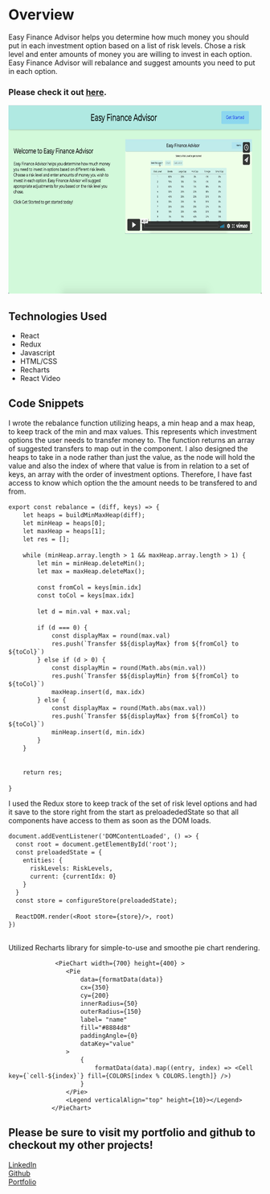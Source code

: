 # Overview

Easy Finance Advisor helps you determine how much money you should put in each investment option based on a list of risk levels.  Chose a risk level and enter amounts
of money you are willing to invest in each option.  Easy Finance Advisor will rebalance and suggest amounts you need to put in each option.


### Please check it out [here](https://easy-finance-advisor.herokuapp.com/#/).

<img src='public/pic_1.png' width='600' height='375' >

## Technologies Used

* React
* Redux
* Javascript
* HTML/CSS
* Recharts
* React Video


## Code Snippets

I wrote the rebalance function utilizing heaps, a min heap and a max heap, to keep track of the min and max values.  This represents which investment options the user needs to transfer money to. The function returns an array of suggested transfers to map out in the component.  I also designed the heaps to take in a node rather than just the value, as the node will hold the value and also the index of where that value is from in relation to a set of keys, an array with the order of investment options.  Therefore, I have fast access to know which option the the amount needs to be transfered to and from. 

```
export const rebalance = (diff, keys) => {
    let heaps = buildMinMaxHeap(diff);
    let minHeap = heaps[0];
    let maxHeap = heaps[1];
    let res = [];

    while (minHeap.array.length > 1 && maxHeap.array.length > 1) {
        let min = minHeap.deleteMin();
        let max = maxHeap.deleteMax();

        const fromCol = keys[min.idx]
        const toCol = keys[max.idx]

        let d = min.val + max.val;

        if (d === 0) {
            const displayMax = round(max.val)
            res.push(`Transfer $${displayMax} from ${fromCol} to ${toCol}`)
        } else if (d > 0) {
            const displayMin = round(Math.abs(min.val))
            res.push(`Transfer $${displayMin} from ${fromCol} to ${toCol}`)
            maxHeap.insert(d, max.idx)
        } else {
            const displayMax = round(Math.abs(max.val))
            res.push(`Transfer $${displayMax} from ${fromCol} to ${toCol}`)
            minHeap.insert(d, min.idx)
        }
    }


    return res;

}

```
I used the Redux store to keep track of the set of risk level options and had it save to the store right from the start as preloadededState so that all components have access to them as soon as the DOM loads.

```
document.addEventListener('DOMContentLoaded', () => {
  const root = document.getElementById('root');
  const preloadedState = {
    entities: {
      riskLevels: RiskLevels,
      current: {currentIdx: 0}
    }
  }
  const store = configureStore(preloadedState);

  ReactDOM.render(<Root store={store}/>, root)
})


```
Utilized Recharts library for simple-to-use and smoothe pie chart rendering.
```
             <PieChart width={700} height={400} >
                <Pie
                    data={formatData(data)}
                    cx={350}
                    cy={200}
                    innerRadius={50}
                    outerRadius={150}
                    label= "name"
                    fill="#8884d8"
                    paddingAngle={0}
                    dataKey="value"
                >
                    {
                        formatData(data).map((entry, index) => <Cell key={`cell-${index}`} fill={COLORS[index % COLORS.length]} />)
                    }
                </Pie>
                <Legend verticalAlign="top" height={10}></Legend>
            </PieChart>
```

## Please be sure to visit my portfolio and github to checkout my other projects!

[LinkedIn](https://www.linkedin.com/in/eric-chen-782b951a9/) <br>
[Github](https://github.com/echen831) <br>
[Portfolio](https://echen831.github.io/Eric-Chen/)
